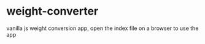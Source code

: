 # weight-converter
vanilla js weight conversion app,
open the index file on a browser to use the app

